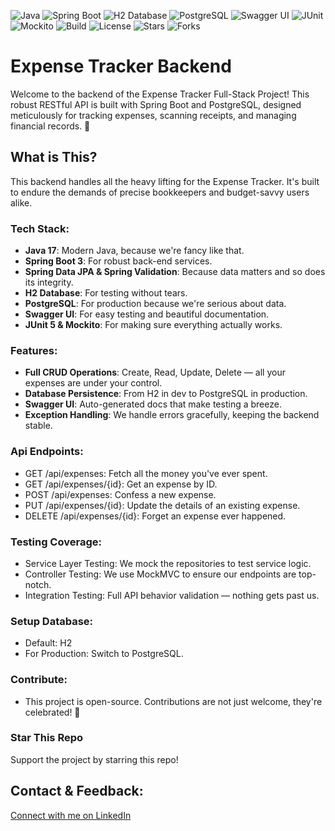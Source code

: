![Java](https://img.shields.io/badge/java-17-red.svg)
![Spring Boot](https://img.shields.io/badge/Spring_Boot-3.0-brightgreen.svg)
![H2 Database](https://img.shields.io/badge/H2-Testing-blue.svg)
![PostgreSQL](https://img.shields.io/badge/PostgreSQL-Production-blue.svg)
![Swagger UI](https://img.shields.io/badge/Swagger_UI-for_API_docs_and_testing-green.svg)
![JUnit](https://img.shields.io/badge/JUnit-5-orange.svg)
![Mockito](https://img.shields.io/badge/Mockito-Testing-yellowgreen.svg)
![Build](https://img.shields.io/badge/build-passing-brightgreen.svg)
![License](https://img.shields.io/badge/license-MIT-blue.svg)
![Stars](https://img.shields.io/github/stars/EMVeskioja/Expense-tracker-backend?style=social)
![Forks](https://img.shields.io/github/forks/EMVeskioja/Expense-tracker-backend?style=social)

# Expense Tracker Backend

Welcome to the backend of the Expense Tracker Full-Stack Project! This robust RESTful API is built with Spring Boot and PostgreSQL, designed meticulously for tracking expenses, scanning receipts, and managing financial records. 💸

## What is This?
This backend handles all the heavy lifting for the Expense Tracker. It's built to endure the demands of precise bookkeepers and budget-savvy users alike.

### Tech Stack:
- **Java 17**: Modern Java, because we're fancy like that.
- **Spring Boot 3**: For robust back-end services.
- **Spring Data JPA & Spring Validation**: Because data matters and so does its integrity.
- **H2 Database**: For testing without tears.
- **PostgreSQL**: For production because we're serious about data.
- **Swagger UI**: For easy testing and beautiful documentation.
- **JUnit 5 & Mockito**: For making sure everything actually works.

### Features:
- **Full CRUD Operations**: Create, Read, Update, Delete — all your expenses are under your control.
- **Database Persistence**: From H2 in dev to PostgreSQL in production.
- **Swagger UI**: Auto-generated docs that make testing a breeze.
- **Exception Handling**: We handle errors gracefully, keeping the backend stable.

### Api Endpoints:
- GET /api/expenses: Fetch all the money you've ever spent.
- GET /api/expenses/{id}: Get an expense by ID.
- POST /api/expenses: Confess a new expense.
- PUT /api/expenses/{id}: Update the details of an existing expense.
- DELETE /api/expenses/{id}: Forget an expense ever happened.

### Testing Coverage:
- Service Layer Testing: We mock the repositories to test service logic.
- Controller Testing: We use MockMVC to ensure our endpoints are top-notch.
- Integration Testing: Full API behavior validation — nothing gets past us.

### Setup Database:
- Default: H2 
- For Production: Switch to PostgreSQL.

### Contribute:
- This project is open-source. Contributions are not just welcome, they're celebrated! 🎉

### Star This Repo
Support the project by starring this repo!

## Contact & Feedback:

 [Connect with me on LinkedIn](https://www.linkedin.com/in/elise-marie-veskioja-9b2769312/) 
